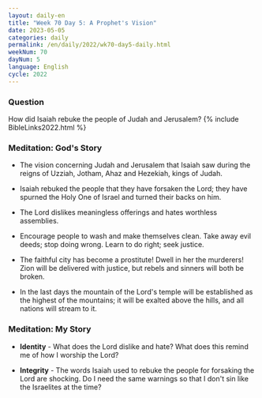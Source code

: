 ```yaml
---
layout: daily-en
title: "Week 70 Day 5: A Prophet's Vision"
date: 2023-05-05
categories: daily
permalink: /en/daily/2022/wk70-day5-daily.html
weekNum: 70
dayNum: 5
language: English
cycle: 2022
---
```

### Question     
How did Isaiah rebuke the people of Judah and Jerusalem?
{% include BibleLinks2022.html %}

### Meditation: God's Story   
+ The vision concerning Judah and Jerusalem that Isaiah saw during the reigns of Uzziah, Jotham, Ahaz and Hezekiah, kings of Judah. 

+ Isaiah rebuked the people that they have forsaken the Lord; they have spurned the Holy One of Israel and turned their backs on him. 

+ The Lord dislikes meaningless offerings and hates worthless assemblies. 

+ Encourage people to wash and make themselves clean. Take away evil deeds; stop doing wrong. Learn to do right; seek justice. 

+ The faithful city has become a prostitute! Dwell in her the murderers! Zion will be delivered with justice, but rebels and sinners will both be broken. 

+ In the last days the mountain of the Lord's temple will be established as the highest of the mountains; it will be exalted above the hills, and all nations will stream to it. 

### Meditation: My Story   
+ **Identity** - What does the Lord dislike and hate? What does this remind me of how I worship the Lord? 

+ **Integrity** - The words Isaiah used to rebuke the people for forsaking the Lord are shocking. Do I need the same warnings so that I don't sin like the Israelites at the time? 
